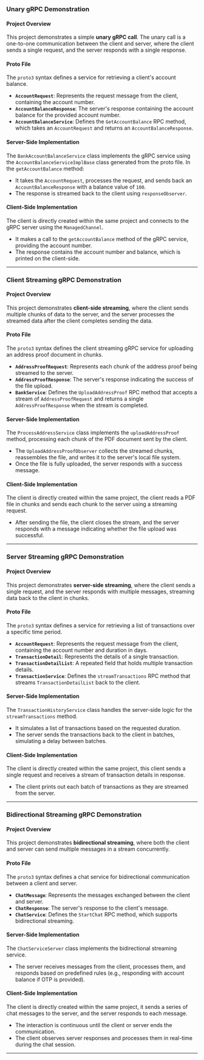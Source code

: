 ### Unary gRPC Demonstration

#### Project Overview
This project demonstrates a simple **unary gRPC call**. The unary call is a one-to-one communication between the client and server, where the client sends a single request, and the server responds with a single response.

#### Proto File
The `proto3` syntax defines a service for retrieving a client's account balance.

- **`AccountRequest`**: Represents the request message from the client, containing the account number.
- **`AccountBalanceResponse`**: The server's response containing the account balance for the provided account number.
- **`AccountBalanceService`**: Defines the `GetAccountBalance` RPC method, which takes an `AccountRequest` and returns an `AccountBalanceResponse`.

#### Server-Side Implementation
The `BankAccountBalanceService` class implements the gRPC service using the `AccountBalanceServiceImplBase` class generated from the proto file. In the `getAccountBalance` method:
- It takes the `AccountRequest`, processes the request, and sends back an `AccountBalanceResponse` with a balance value of `100`.
- The response is streamed back to the client using `responseObserver`.

#### Client-Side Implementation
The client is directly created within the same project and connects to the gRPC server using the `ManagedChannel`.
- It makes a call to the `getAccountBalance` method of the gRPC service, providing the account number.
- The response contains the account number and balance, which is printed on the client-side.

---

### Client Streaming gRPC Demonstration

#### Project Overview
This project demonstrates **client-side streaming**, where the client sends multiple chunks of data to the server, and the server processes the streamed data after the client completes sending the data.

#### Proto File
The `proto3` syntax defines the client streaming gRPC service for uploading an address proof document in chunks.

- **`AddressProofRequest`**: Represents each chunk of the address proof being streamed to the server.
- **`AddressProofResponse`**: The server's response indicating the success of the file upload.
- **`BankService`**: Defines the `UploadAddressProof` RPC method that accepts a stream of `AddressProofRequest` and returns a single `AddressProofResponse` when the stream is completed.

#### Server-Side Implementation
The `ProcessAddressService` class implements the `uploadAddressProof` method, processing each chunk of the PDF document sent by the client.

- The `UploadAddressProofObserver` collects the streamed chunks, reassembles the file, and writes it to the server's local file system.
- Once the file is fully uploaded, the server responds with a success message.

#### Client-Side Implementation
The client is directly created within the same project, the client reads a PDF file in chunks and sends each chunk to the server using a streaming request.
- After sending the file, the client closes the stream, and the server responds with a message indicating whether the file upload was successful.

---

### Server Streaming gRPC Demonstration

#### Project Overview
This project demonstrates **server-side streaming**, where the client sends a single request, and the server responds with multiple messages, streaming data back to the client in chunks.

#### Proto File
The `proto3` syntax defines a service for retrieving a list of transactions over a specific time period.

- **`AccountRequest`**: Represents the request message from the client, containing the account number and duration in days.
- **`TransactionDetail`**: Represents the details of a single transaction.
- **`TransactionDetailList`**: A repeated field that holds multiple transaction details.
- **`TransactionService`**: Defines the `streamTransactions` RPC method that streams `TransactionDetailList` back to the client.

#### Server-Side Implementation
The `TransactionHistoryService` class handles the server-side logic for the `streamTransactions` method.
- It simulates a list of transactions based on the requested duration.
- The server sends the transactions back to the client in batches, simulating a delay between batches.

#### Client-Side Implementation
The client is directly created within the same project, this client sends a single request and receives a stream of transaction details in response.
- The client prints out each batch of transactions as they are streamed from the server.

---

### Bidirectional Streaming gRPC Demonstration

#### Project Overview
This project demonstrates **bidirectional streaming**, where both the client and server can send multiple messages in a stream concurrently.

#### Proto File
The `proto3` syntax defines a chat service for bidirectional communication between a client and server.

- **`ChatMessage`**: Represents the messages exchanged between the client and server.
- **`ChatResponse`**: The server's response to the client's message.
- **`ChatService`**: Defines the `StartChat` RPC method, which supports bidirectional streaming.

#### Server-Side Implementation
The `ChatServiceServer` class implements the bidirectional streaming service.
- The server receives messages from the client, processes them, and responds based on predefined rules (e.g., responding with account balance if OTP is provided).

#### Client-Side Implementation
The client is directly created within the same project, it sends a series of chat messages to the server, and the server responds to each message.
- The interaction is continuous until the client or server ends the communication.
- The client observes server responses and processes them in real-time during the chat session.

---

